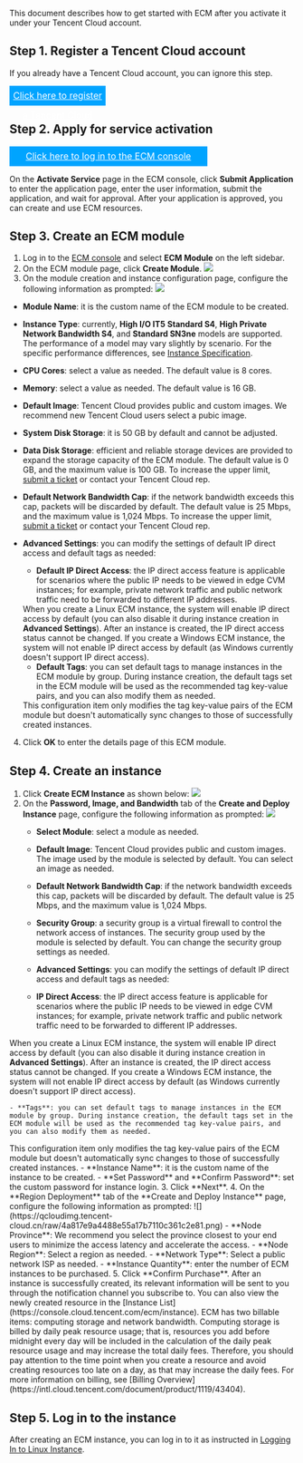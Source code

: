 
This document describes how to get started with ECM after you activate it under your Tencent Cloud account.

## Step 1. Register a Tencent Cloud account

If you already have a Tencent Cloud account, you can ignore this step.
<div style="background-color:#00A4FF; width: 170px; height: 35px; line-height:35px; text-align:center;"><a href="https://intl.cloud.tencent.com/register" target="_blank"  style="color: white; font-size:16px;">Click here to register a Tencent Cloud account</a></div>

## Step 2. Apply for service activation

<div style="background-color:#00A4FF; width: 350px; height: 35px; line-height:35px; text-align:center;"><a href="https://console.cloud.tencent.com/ecm" target="_blank"  style="color: white; font-size:16px;">Click here to log in to the ECM console</a></div>

On the **Activate Service** page in the ECM console, click **Submit Application** to enter the application page, enter the user information, submit the application, and wait for approval.
After your application is approved, you can create and use ECM resources.

## Step 3. Create an ECM module
1. Log in to the [ECM console](https://console.cloud.tencent.com/ecm/overview) and select **ECM Module** on the left sidebar.
2. On the ECM module page, click **Create Module**.
![](https://qcloudimg.tencent-cloud.cn/raw/2ec28001fa5981c1e205f3bce3dee6af.png)
3. On the module creation and instance configuration page, configure the following information as prompted:
![](https://qcloudimg.tencent-cloud.cn/raw/af276599c94f54bce1cbce2f26872942.png)
 - **Module Name**: it is the custom name of the ECM module to be created.
 - **Instance Type**: currently, **High I/O IT5** **Standard S4**, **High Private Network Bandwidth S4**, and **Standard SN3ne** models are supported. The performance of a model may vary slightly by scenario. For the specific performance differences, see [Instance Specification](https://intl.cloud.tencent.com/document/product/1119/43401).
 - **CPU Cores**: select a value as needed. The default value is 8 cores.
 - **Memory**: select a value as needed. The default value is 16 GB.
 - **Default Image**: Tencent Cloud provides public and custom images. We recommend new Tencent Cloud users select a pubic image.
 - **System Disk Storage**: it is 50 GB by default and cannot be adjusted.
 - **Data Disk Storage**: efficient and reliable storage devices are provided to expand the storage capacity of the ECM module. The default value is 0 GB, and the maximum value is 100 GB. To increase the upper limit, [submit a ticket](https://console.intl.cloud.tencent.com/workorder) or contact your Tencent Cloud rep.
 - **Default Network Bandwidth Cap**: if the network bandwidth exceeds this cap, packets will be discarded by default. The default value is 25 Mbps, and the maximum value is 1,024 Mbps. To increase the upper limit, [submit a ticket](https://console.intl.cloud.tencent.com/workorder) or contact your Tencent Cloud rep.
 - **Advanced Settings**: you can modify the settings of default IP direct access and default tags as needed:
    - **Default IP Direct Access**: the IP direct access feature is applicable for scenarios where the public IP needs to be viewed in edge CVM instances; for example, private network traffic and public network traffic need to be forwarded to different IP addresses.
    
    <dx-alert infotype="notice" title="">
    When you create a Linux ECM instance, the system will enable IP direct access by default (you can also disable it during instance creation in <b>Advanced Settings</b>). After an instance is created, the IP direct access status cannot be changed. If you create a Windows ECM instance, the system will not enable IP direct access by default (as Windows currently doesn't support IP direct access).
    </dx-alert>
    
    - **Default Tags**: you can set default tags to manage instances in the ECM module by group. During instance creation, the default tags set in the ECM module will be used as the recommended tag key-value pairs, and you can also modify them as needed.
    <dx-alert infotype="notice" title="">
    This configuration item only modifies the tag key-value pairs of the ECM module but doesn't automatically sync changes to those of successfully created instances.
    </dx-alert>
4. Click **OK** to enter the details page of this ECM module.

## Step 4. Create an instance

1. Click **Create ECM Instance** as shown below:
![](https://qcloudimg.tencent-cloud.cn/raw/1faccecb24761cb9539861aa20641344.png)
2. On the **Password, Image, and Bandwidth** tab of the **Create and Deploy Instance** page, configure the following information as prompted:
	![](https://qcloudimg.tencent-cloud.cn/raw/a22b00b74bf4b696dbac07d64e0827bf.png)
	- **Select Module**: select a module as needed.
	- **Default Image**: Tencent Cloud provides public and custom images. The image used by the module is selected by default. You can select an image as needed.
	- **Default Network Bandwidth Cap**: if the network bandwidth exceeds this cap, packets will be discarded by default. The default value is 25 Mbps, and the maximum value is 1,024 Mbps.
	- **Security Group**: a security group is a virtual firewall to control the network access of instances. The security group used by the module is selected by default. You can change the security group settings as needed.
	- **Advanced Settings**: you can modify the settings of default IP direct access and default tags as needed:

 	- **IP Direct Access**: the IP direct access feature is applicable for scenarios where the public IP needs to be viewed in edge CVM instances; for example, private network traffic and public network traffic need to be forwarded to different IP addresses.
<dx-alert infotype="notice" title="">
	
When you create a Linux ECM instance, the system will enable IP direct access by default (you can also disable it during instance creation in **Advanced Settings**). After an instance is created, the IP direct access status cannot be changed. If you create a Windows ECM instance, the system will not enable IP direct access by default (as Windows currently doesn't support IP direct access).
</dx-alert>

 	- **Tags**: you can set default tags to manage instances in the ECM module by group. During instance creation, the default tags set in the ECM module will be used as the recommended tag key-value pairs, and you can also modify them as needed.
<dx-alert infotype="notice" title="">
This configuration item only modifies the tag key-value pairs of the ECM module but doesn't automatically sync changes to those of successfully created instances.
</dx-alert>
	- **Instance Name**: it is the custom name of the instance to be created.
	- **Set Password** and **Confirm Password**: set the custom password for instance login.
3. Click **Next**.
4. On the **Region Deployment** tab of the **Create and Deploy Instance** page, configure the following information as prompted:
![](https://qcloudimg.tencent-cloud.cn/raw/4a817e9a4488e55a17b7110c361c2e81.png)
 - **Node Province**: We recommend you select the province closest to your end users to minimize the access latency and accelerate the access.
 - **Node Region**: Select a region as needed.
 - **Network Type**: Select a public network ISP as needed.
 - **Instance Quantity**: enter the number of ECM instances to be purchased.
5. Click **Confirm Purchase**.
After an instance is successfully created, its relevant information will be sent to you through the notification channel you subscribe to. You can also view the newly created resource in the [Instance List](https://console.cloud.tencent.com/ecm/instance).
<dx-alert infotype="notice" title="">
ECM has two billable items: computing storage and network bandwidth. Computing storage is billed by daily peak resource usage; that is, resources you add before midnight every day will be included in the calculation of the daily peak resource usage and may increase the total daily fees. Therefore, you should pay attention to the time point when you create a resource and avoid creating resources too late on a day, as that may increase the daily fees. For more information on billing, see [Billing Overview](https://intl.cloud.tencent.com/document/product/1119/43404).
</dx-alert>


## Step 5. Log in to the instance

After creating an ECM instance, you can log in to it as instructed in [Logging In to Linux Instance](https://intl.cloud.tencent.com/document/product/1119/43412).
